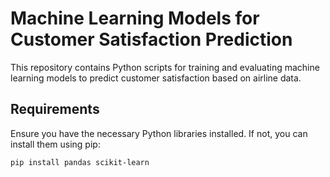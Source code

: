 # Machine Learning Models for Customer Satisfaction Prediction

This repository contains Python scripts for training and evaluating machine learning models to predict customer satisfaction based on airline data.

## Requirements

Ensure you have the necessary Python libraries installed. If not, you can install them using pip:

```bash
pip install pandas scikit-learn
